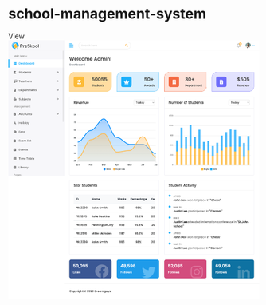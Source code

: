 # school-management-system
View
![school-management-system](https://raw.githubusercontent.com/zunaidmiah/school-management-system/main/index.png)
